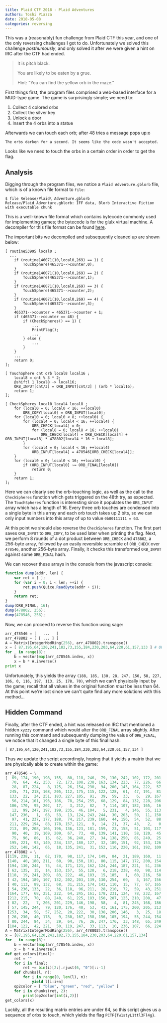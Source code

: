 ```yaml
---
title: Plaid CTF 2018 - Plaid Adventures
authors: Toshi Piazza
date: 2018-05-08
categories: reversing
---
```


This was a (reasonably) fun challenge from Plaid CTF this year, and one of the only
reversing challenges I got to do. Unfortunately we solved this challenge *posthumously*,
and only solved it after we were given a hint on IRC after the CTF had ended.

> It is pitch black.  
>   
> You are likely to be eaten by a grue.  
>   
> Hint: "You can find the yellow orb in the maze."

First things first, the program files comprised a web-based interface for a MUD-type game.
The game is surprisingly simple; we need to:

1. Collect 4 colored orbs
2. Collect the silver key
3. Unlock a door
4. Insert the 4 orbs into a statue

Afterwards we can touch each orb; after 48 tries a message pops up:o

```
The orbs darken for a second. It seems like the code wasn't accepted.
```

Looks like we need to touch the orbs in a certain order in order to get the flag.

## Analysis

Digging through the program files, we notice a `Plaid Adventure.gblorb` file, which is of
a known file format to `file`:

```
$ file Release/Plaid\ Adventure.gblorb 
Release/Plaid Adventure.gblorb: IFF data, Blorb Interactive Fiction with executable chunk
```

This is a well-known file format which contains bytecode commonly used for implementing
games; the bytecode is for the glulx virtual machine. A decompiler for this file format
can be found [here](https://github.com/wertercatt/mrifk).

The important bits we decompiled and subsequently cleaned up are shown below:

```
[ routine53995 local0 ;
  ...
    if (routine146071(10,local0,269) == 1) {
        TouchSphere(465371-->counter,0);
    }
    if (routine146071(10,local0,269) == 2) {
        TouchSphere(465371-->counter,1);
    }
    if (routine146071(10,local0,269) == 3) {
        TouchSphere(465371-->counter,2);
    }
    if (routine146071(10,local0,269) == 4) {
        TouchSphere(465371-->counter,3);
    }
    465371-->counter = 465371-->counter + 1;
    if (465371-->counter == 48) {
        if (CheckSpheres() == 1) {
            ...
            PrintFlag();
            ...
        } else {
            ...
        }
    }
    ...
    return 0;
];

[ TouchSphere cnt orb local8 local16 ;
    local8 = cnt % 3 * 2;
    @shiftl 1 local8 -> local16;
    ORB_INPUT[cnt/3] = ORB_INPUT[cnt/3] | (orb * local16);
    return 1;
];

[ CheckSpheres local0 local4 local8 ;
    for (local0 = 0; local0 < 16; ++local0)
        ORB_COPY[local0] = ORB_INPUT[local0];
    for (local0 = 0; local0 < 8; ++local0) {
        for (local4 = 0; local4 < 16; ++local4) {
            ORB_CHECK[local4] = 0;
            for (local8 = 0; local8 < 16; ++local8)
                ORB_CHECK[local4] = ORB_CHECK[local4] + ORB_INPUT[local8] * 478802[local4 * 16 + local8];
        }
        for (local4 = 0; local4 < 16; ++local4)
            ORB_INPUT[local4] = 478546[ORB_CHECK[local4]];
    }
    for (local0 = 0; local0 < 16; ++local0) {
        if (ORB_INPUT[local0] ~= ORB_FINAL[local0])
            return 0;
    }
    return 1;
];
```

Here we can clearly see the orb-touching logic, as well as the call to the `CheckSpheres`
function which gets triggered on the 48th try, as expected. The `TouchSpheres` function is
interesting since it populates the `ORB_INPUT` array which has a length of 16. Every three
orb touches are condensed into a single byte in this array and each orb touch takes up 2
bits, so we can only input numbers into this array of up to value `0b00111111 = 63`.

At this point we should also reverse the `CheckSpheres` function. The first part saves
`ORB_INPUT` to `ORB_COPY`, to be used later when printing the flag. Next, we perform 8
rounds of a dot product between `ORB_CHECK` and `478802`, a 256-byte array, followed by an
easily reversible scramble of `ORB_CHECK` over `478546`, another 256-byte array. Finally,
it checks this transformed `ORB_INPUT` against some `ORB_FINAL` hash.

We can recover these arrays in the console from the javascript console:

```js
function dump(addr, len) {
    var ret = [ ];
    for (var i = 0; i < len; ++i) {
        ret.push(Quixe.ReadByte(addr + i));
    }
    return ret;
}
dump(ORB_FINAL, 16);
dump(478802, 256);
dump(478546, 256);
```

Now, we can proceed to reverse this function using sage:

```python
arr_478546 = [   ...   ]
arr_478802 = [ [ ... ] ]
A = Matrix(IntegerModRing(256), arr_478802).transpose()
x = [ 87,195,64,120,241,182,73,155,184,230,203,64,220,61,157,133 ] # ORB_FINAL...
for _ in range(8):
    b = vector(map(arr_478546.index, x))
    x = b * A.inverse()
print x
```

Unfortunately, this yields the array `(188, 185, 130, 28, 247, 150, 58, 227, 106, 0, 116,
197, 113, 25, 178, 70)`, which we can't physically input by the game; recall that all
values in the original function *must* be less than 64. At this point we're lost since we
can't quite find any more solutions with this method...

## Hidden Command

Finally, after the CTF ended, a hint was released on IRC that mentioned a hidden `xyzzy`
command which would alter the `ORB_FINAL` array slightly. After running this command and
subsequently dumping the value of `ORB_FINAL`, we notice that it changed a single byte of
this final hash:

```
[ 87,195,64,120,241,182,73,155,184,230,203,64,220,61,157,134 ]
```

Thus we update the script accordingly, hoping that it yields a matrix that we are
physically able to create within the game:

```python
arr_478546 = \
[  69, 174, 190, 198, 155,  80, 118, 246,  79, 130, 242, 102, 172, 201, 207,  98,
   70,  64,  42, 253,  72, 173, 108, 238, 163, 134, 223,  77, 226,  66, 100, 248,
   28,  87, 224,   8, 125,  26, 154, 230,  94, 200, 145, 164, 222,  57,  35, 219,
  245,  71, 218, 168, 205, 112, 175, 115, 122, 128,  61,  47, 191,  81,  49,  76,
  133,  22,  24, 251, 183, 227, 105,  91,  39,  59,  33,   6,  29, 167, 162,  10,
   56, 214, 101, 193, 186,  78, 254, 255,  68, 129,  84, 132, 228, 206, 215,  20,
  106, 170,  95, 202,  17,   3, 212,  82,   7, 114, 107, 182, 165,  16, 233, 225,
   12,  99, 247, 197, 199, 235,  46, 104,   5, 231,   4, 146,  55, 113, 204, 184,
  147, 236,   1,  63,  53,  13, 124, 243, 244,  30, 203,  50,  11, 150, 176, 144,
   97,  41, 237, 177, 188,  74, 217, 239, 160,  44, 156,  54,  52,  88, 187, 131,
  211, 229, 194,  83, 178, 157, 121,   9,  14,  21,  37,  43,   2,   0, 232, 143,
  213,  89, 208, 166, 196, 136, 123, 181, 159,  23, 158,  51, 103, 117 ,216 ,179,
   90,  40,  19, 169, 209,  67,  73,  48, 139, 141, 110,  58, 120,  45, 140, 171,
   75,  96,  86,  15,  62,  36, 240,  27,  34, 138, 250,  85, 249,  25, 111, 119,
  195, 221,  93, 149, 234, 137, 180, 127,  32, 189, 151,  92, 153, 126, 185, 210,
  252, 148, 142,  65,  18, 135, 241,  31, 152, 116, 220, 161, 192, 109,  38,  60]
arr_478802 = \
[[119, 238,  11,  62, 170,  98, 117, 174, 149,  84,  21, 189, 160,  11, 144, 101],
 [140,  40, 180, 211,  60,  90, 150, 101,  80, 115, 147, 172, 200, 154, 213, 240],
 [194, 130, 244,  75,  44, 171, 121, 162, 124, 244, 187, 221,  51, 236, 247, 241],
 [ 62, 135,  15,  14, 153, 157,  55, 128,   6, 218, 238,  40,  98, 114, 245, 193],
 [118,  19, 241, 209,  83, 222,  46, 183,  15, 185,   1,  60, 216,  58, 179, 125],
 [ 42, 194, 189, 107, 132, 202, 203, 139, 130, 254,  60,   3, 167, 156, 203,  93],
 [ 40, 113,  89, 132,  68,  31, 215, 174, 142, 110,  15,  77,  67, 165, 158,   7],
 [ 54, 236, 133,  22,  36, 118,  96, 211,  28, 210,  72,  59,  43, 251, 164, 160],
 [164, 177,  68, 251, 222,  64, 245, 161, 178, 231, 124,  78, 232, 167,  31, 234],
 [212, 215,  70,  88, 248,  61, 225, 183, 150, 207, 125, 210, 208,  47,  87, 156],
 [ 82,  22,   7, 205, 201, 229, 146, 198,  58,   4,  81, 245, 168, 186, 211, 133],
 [ 57, 145, 244,  79, 120, 176,  40,  53,  43, 161, 175, 200, 205, 213, 170, 190],
 [253,  34,  58,  57, 252,  20, 222,  30, 138, 206, 146,   3,  25,  18, 163, 205],
 [ 26, 230,  40, 178,   9, 230, 167, 158, 156, 105, 194,  55, 244, 154,  43,  66],
 [ 80, 244,  84,  34,  29,  64,  76,  26, 247, 176,  33, 148,  65, 249, 194,  98],
 [184, 122,  42, 221,  50, 119, 247,  33, 113,  10, 236, 107,  66, 224,  39,  37]]
A = Matrix(IntegerModRing(256), arr_478802).transpose()
x = [87,195,64,120,241,182,73,155,184,230,203,64,220,61,157,134]
for _ in range(8):
    b = vector(map(arr_478546.index, x))
    x = b * A.inverse()
def get_colors(final):
    ret = ""
    for i in final:
        ret += bin(i)[2:].rjust(6, "0")[::-1]
    def chunks(l, n):
        for i in range(0, len(l), n):
            yield l[i:i+n]
    op2color = [ "blue", "green", "red", "yellow" ]
    for i in chunks(ret, 2):
        print(op2color[int(i,2)])
get_colors(x)
```

Luckily, all the resulting matrix entries are under 64, so this script gives us a sequence
of orbs to touch, which yields the flag `PCTF{Tw1styL1ttl3Fl4g}`.
